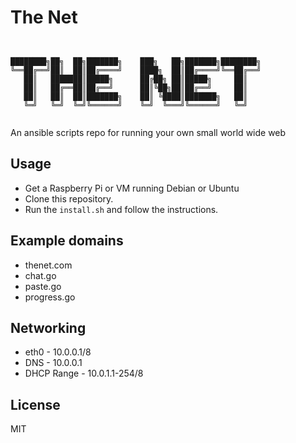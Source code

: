 # The Net

```


████████╗██╗  ██╗███████╗    ███╗   ██╗███████╗████████╗
╚══██╔══╝██║  ██║██╔════╝    ████╗  ██║██╔════╝╚══██╔══╝
   ██║   ███████║█████╗      ██╔██╗ ██║█████╗     ██║
   ██║   ██╔══██║██╔══╝      ██║╚██╗██║██╔══╝     ██║
   ██║   ██║  ██║███████╗    ██║ ╚████║███████╗   ██║
   ╚═╝   ╚═╝  ╚═╝╚══════╝    ╚═╝  ╚═══╝╚══════╝   ╚═╝


```

An ansible scripts repo for running your own small world wide web

## Usage
* Get a Raspberry Pi or VM running Debian or Ubuntu
* Clone this repository.
* Run the `install.sh` and follow the instructions.

## Example domains
* thenet.com
* chat.go
* paste.go
* progress.go

## Networking
* eth0 - 10.0.0.1/8
* DNS - 10.0.0.1
* DHCP Range - 10.0.1.1-254/8

## License

MIT
